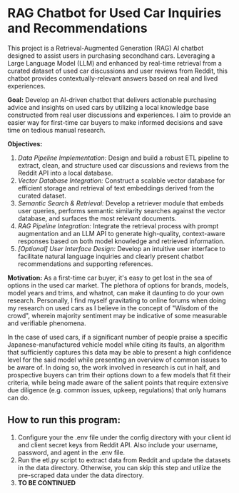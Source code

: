 # RAG Chatbot for Used Car Inquiries and Recommendations

This project is a Retrieval-Augmented Generation (RAG) AI chatbot designed to assist users in purchasing secondhand cars. Leveraging a Large Language Model (LLM) and enhanced by real-time retrieval from a curated dataset of used car discussions and user reviews from Reddit, this chatbot provides contextually-relevant answers based on real and lived experiences. 

__Goal:__ Develop an AI-driven chatbot that delivers actionable purchasing advice and insights on used cars by utilizing a local knowledge base constructed from real user discussions and experiences. I aim to provide an easier way for first-time car buyers to make informed decisions and save time on tedious manual research.

__Objectives:__
1. _Data Pipeline Implementation:_
Design and build a robust ETL pipeline to extract, clean, and structure used car discussions and reviews from the Reddit API into a local database.
2. _Vector Database Integration:_
Construct a scalable vector database for efficient storage and retrieval of text embeddings derived from the curated dataset.
3. _Semantic Search & Retrieval:_
Develop a retriever module that embeds user queries, performs semantic similarity searches against the vector database, and surfaces the most relevant documents.
4. _RAG Pipeline Integration:_
Integrate the retrieval process with prompt augmentation and an LLM API to generate high-quality, context-aware responses based on both model knowledge and retrieved information.
5. _[Optional] User Interface Design:_
Develop an intuitive user interface to facilitate natural language inquiries and clearly present chatbot recommendations and supporting references.

__Motivation:__ As a first-time car buyer, it's easy to get lost in the sea of options in the used car market. The plethora of options for brands, models, model years and trims, and whatnot, can make it daunting to do your own research. Personally, I find myself gravitating to online forums when doing my research on used cars as I believe in the concept of "Wisdom of the crowd", wherein majority sentiment may be indicative of some measurable and verifiable phenomena. 

In the case of used cars, if a significant number of people praise a specific Japanese-manufactured vehicle model while citing its faults, an algorithm that sufficiently captures this data may be able to present a high confidence level for the said model while presenting an overview of common issues to be aware of. In doing so, the work involved in research is cut in half, and prospective buyers can trim their options down to a few models that fit their criteria, while being made aware of the salient points that require extensive due diligence (e.g. common issues, upkeep, regulations) that only humans can do.

## How to run this program:
1. Configure your the .env file under the config directory with your client id and client secret keys from Reddit API. Also include your username, password, and agent in the .env file.
2. Run the etl.py script to extract data from Reddit and update the datasets in the data directory. Otherwise, you can skip this step and utilize the pre-scraped data under the data directory.
3. __TO BE CONTINUED__